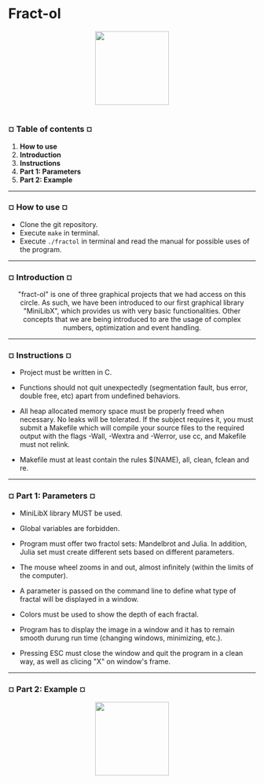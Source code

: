 # Fract-ol
<p align="center"><img src="https://cdn-images-1.medium.com/v2/resize:fit:1200/1*mb0KkzYAZDDSvdYC2MM5hg.jpeg" width="150" height="150" />

#
<h3><b>¤ Table of contents ¤</b></h3>

1) <b>How to use</b>
2) <b>Introduction</b>
3) <b>Instructions</b>
4) <b>Part 1: Parameters</b>
5) <b>Part 2: Example</b>

---
<h3><b>¤ How to use ¤</b></h3>

* Clone the git repository.
* Execute `make` in terminal.
* Execute `./fractol` in terminal and read the manual for possible uses of the program.

---
<h3><b>¤ Introduction ¤</b></h3>
<p align="center"> "fract-ol" is one of three graphical projects that we had access on this circle. As such, we have been introduced to our first graphical library "MiniLibX", which provides us with very basic functionalities. Other concepts that
we are being introduced to are the usage of complex numbers, optimization and event handling.</p>

---
<h3><b>¤ Instructions ¤</b></h3>

* Project must be written in C.

* Functions should not quit unexpectedly (segmentation fault, bus error, double free, etc) apart from undefined behaviors.

* All heap allocated memory space must be properly freed when necessary. No leaks will be tolerated.
If the subject requires it, you must submit a Makefile which will compile your source files to the required output with the flags -Wall, -Wextra and -Werror, use cc, and Makefile must not relink.

* Makefile must at least contain the rules $(NAME), all, clean, fclean and re.

---
<h3><b>¤ Part 1: Parameters ¤</b></h3>

* MiniLibX library MUST be used.

* Global variables are forbidden.

* Program must offer two fractol sets: Mandelbrot and Julia. In addition, Julia set must create different sets based on different parameters.

* The mouse wheel zooms in and out, almost infinitely (within the limits of the computer).

* A parameter is passed on the command line to define what type of fractal will be displayed in a window.

* Colors must be used to show the depth of each fractal.

* Program has to display the image in a window and it has to remain smooth durung run time (changing windows, minimizing, etc.).

* Pressing ESC must close the window and quit the program in a clean way, as well as clicing "X" on window's frame.

---
<h3><b>¤ Part 2: Example ¤</b></h3>

<p align="center"><img src=https://i.stack.imgur.com/O9kEL.gif" width="150" height="150" />

